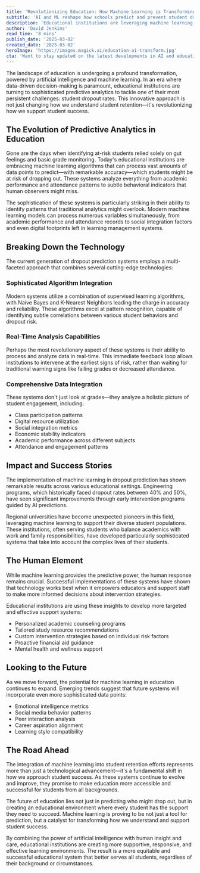 ```yaml
---
title: 'Revolutionizing Education: How Machine Learning is Transforming Student Retention'
subtitle: 'AI and ML reshape how schools predict and prevent student dropouts'
description: 'Educational institutions are leveraging machine learning and AI to revolutionize student retention through sophisticated predictive analytics. These systems analyze multiple data points to identify at-risk students early, enabling timely interventions and support. The technology combines real-time analysis with comprehensive data integration, while maintaining the crucial human element in student success.'
author: 'David Jenkins'
read_time: '8 mins'
publish_date: '2025-03-02'
created_date: '2025-03-02'
heroImage: 'https://images.magick.ai/education-ai-transform.jpg'
cta: 'Want to stay updated on the latest developments in AI and education? Follow us on LinkedIn for exclusive insights and analysis from industry experts shaping the future of learning.'
---
```


The landscape of education is undergoing a profound transformation, powered by artificial intelligence and machine learning. In an era where data-driven decision-making is paramount, educational institutions are turning to sophisticated predictive analytics to tackle one of their most persistent challenges: student dropout rates. This innovative approach is not just changing how we understand student retention—it's revolutionizing how we support student success.

## The Evolution of Predictive Analytics in Education

Gone are the days when identifying at-risk students relied solely on gut feelings and basic grade monitoring. Today's educational institutions are embracing machine learning algorithms that can process vast amounts of data points to predict—with remarkable accuracy—which students might be at risk of dropping out. These systems analyze everything from academic performance and attendance patterns to subtle behavioral indicators that human observers might miss.

The sophistication of these systems is particularly striking in their ability to identify patterns that traditional analytics might overlook. Modern machine learning models can process numerous variables simultaneously, from academic performance and attendance records to social integration factors and even digital footprints left in learning management systems.

## Breaking Down the Technology

The current generation of dropout prediction systems employs a multi-faceted approach that combines several cutting-edge technologies:

### Sophisticated Algorithm Integration

Modern systems utilize a combination of supervised learning algorithms, with Naive Bayes and K-Nearest Neighbors leading the charge in accuracy and reliability. These algorithms excel at pattern recognition, capable of identifying subtle correlations between various student behaviors and dropout risk.

### Real-Time Analysis Capabilities

Perhaps the most revolutionary aspect of these systems is their ability to process and analyze data in real-time. This immediate feedback loop allows institutions to intervene at the earliest signs of risk, rather than waiting for traditional warning signs like failing grades or decreased attendance.

### Comprehensive Data Integration

These systems don't just look at grades—they analyze a holistic picture of student engagement, including:

- Class participation patterns
- Digital resource utilization
- Social integration metrics
- Economic stability indicators
- Academic performance across different subjects
- Attendance and engagement patterns

## Impact and Success Stories

The implementation of machine learning in dropout prediction has shown remarkable results across various educational settings. Engineering programs, which historically faced dropout rates between 40% and 50%, have seen significant improvements through early intervention programs guided by AI predictions.

Regional universities have become unexpected pioneers in this field, leveraging machine learning to support their diverse student populations. These institutions, often serving students who balance academics with work and family responsibilities, have developed particularly sophisticated systems that take into account the complex lives of their students.

## The Human Element

While machine learning provides the predictive power, the human response remains crucial. Successful implementations of these systems have shown that technology works best when it empowers educators and support staff to make more informed decisions about intervention strategies.

Educational institutions are using these insights to develop more targeted and effective support systems:

- Personalized academic counseling programs
- Tailored study resource recommendations
- Custom intervention strategies based on individual risk factors
- Proactive financial aid guidance
- Mental health and wellness support

## Looking to the Future

As we move forward, the potential for machine learning in education continues to expand. Emerging trends suggest that future systems will incorporate even more sophisticated data points:

- Emotional intelligence metrics
- Social media behavior patterns
- Peer interaction analysis
- Career aspiration alignment
- Learning style compatibility

## The Road Ahead

The integration of machine learning into student retention efforts represents more than just a technological advancement—it's a fundamental shift in how we approach student success. As these systems continue to evolve and improve, they promise to make education more accessible and successful for students from all backgrounds.

The future of education lies not just in predicting who might drop out, but in creating an educational environment where every student has the support they need to succeed. Machine learning is proving to be not just a tool for prediction, but a catalyst for transforming how we understand and support student success.

By combining the power of artificial intelligence with human insight and care, educational institutions are creating more supportive, responsive, and effective learning environments. The result is a more equitable and successful educational system that better serves all students, regardless of their background or circumstances.